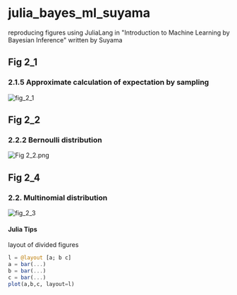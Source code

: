 # julia_bayes_ml_suyama
reproducing figures using JuliaLang in "Introduction to Machine Learning by Bayesian Inference" written by Suyama

## Fig 2_1
### 2.1.5 Approximate calculation of expectation by sampling

![fig_2_1](https://user-images.githubusercontent.com/36175603/74021931-e105a680-49df-11ea-8746-c4f9843dba23.png)

## Fig 2_2
### 2.2.2 Bernoulli distribution
 
![Fig 2_2.png](https://user-images.githubusercontent.com/36175603/74019791-8b2eff80-49db-11ea-9ea1-80810041f79d.png)




## Fig 2_4
### 2.2. Multinomial distribution

![fig_2_3](https://user-images.githubusercontent.com/36175603/74347873-19005580-4df5-11ea-8f00-c3844d29eb10.png)

#### Julia Tips

layout of divided figures

```JUlia
l = @layout [a; b c]
a = bar(...)
b = bar(...)
c = bar(...)
plot(a,b,c, layout=l)
```

